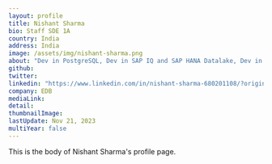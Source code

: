 ```yaml
---
layout: profile
title: Nishant Sharma
bio: Staff SDE 1A
country: India
address: India
image: /assets/img/nishant-sharma.png
about: "Dev in PostgreSQL, Dev in SAP IQ and SAP HANA Datalake, Dev in Embedded Systems."
github: 
twitter:
linkedin: "https://www.linkedin.com/in/nishant-sharma-680201108/?originalSubdomain=in"
company: EDB
mediaLink:
detail: 
thumbnailImage:
lastUpdate: Nov 21, 2023
multiYear: false
---
```


This is the body of Nishant Sharma's profile page.
